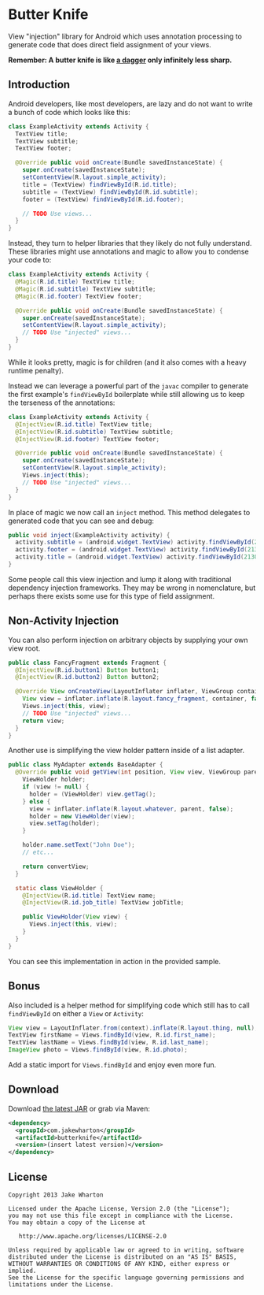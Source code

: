 Butter Knife
============

View "injection" library for Android which uses annotation processing to
generate code that does direct field assignment of your views.

__Remember: A butter knife is like [a dagger][1] only infinitely less sharp.__



Introduction
------------

Android developers, like most developers, are lazy and do not want to write a
bunch of code which looks like this:

```java
class ExampleActivity extends Activity {
  TextView title;
  TextView subtitle;
  TextView footer;

  @Override public void onCreate(Bundle savedInstanceState) {
    super.onCreate(savedInstanceState);
    setContentView(R.layout.simple_activity);
    title = (TextView) findViewById(R.id.title);
    subtitle = (TextView) findViewById(R.id.subtitle);
    footer = (TextView) findViewById(R.id.footer);

    // TODO Use views...
  }
}
```

Instead, they turn to helper libraries that they likely do not fully
understand. These libraries might use annotations and magic to allow you to
condense your code to:

```java
class ExampleActivity extends Activity {
  @Magic(R.id.title) TextView title;
  @Magic(R.id.subtitle) TextView subtitle;
  @Magic(R.id.footer) TextView footer;

  @Override public void onCreate(Bundle savedInstanceState) {
    super.onCreate(savedInstanceState);
    setContentView(R.layout.simple_activity);
    // TODO Use "injected" views...
  }
}
```

While it looks pretty, magic is for children (and it also comes with a heavy
runtime penalty).

Instead we can leverage a powerful part of the `javac` compiler to generate
the first example's `findViewById` boilerplate while still allowing us to keep
the terseness of the annotations:

```java
class ExampleActivity extends Activity {
  @InjectView(R.id.title) TextView title;
  @InjectView(R.id.subtitle) TextView subtitle;
  @InjectView(R.id.footer) TextView footer;

  @Override public void onCreate(Bundle savedInstanceState) {
    super.onCreate(savedInstanceState);
    setContentView(R.layout.simple_activity);
    Views.inject(this);
    // TODO Use "injected" views...
  }
}
```

In place of magic we now call an `inject` method. This method delegates to
generated code that you can see and debug:

```java
public void inject(ExampleActivity activity) {
  activity.subtitle = (android.widget.TextView) activity.findViewById(2130968578);
  activity.footer = (android.widget.TextView) activity.findViewById(2130968579);
  activity.title = (android.widget.TextView) activity.findViewById(2130968577);
}
```

Some people call this view injection and lump it along with traditional
dependency injection frameworks. They may be wrong in nomenclature, but perhaps
there exists some use for this type of field assignment.


Non-Activity Injection
----------------------

You can also perform injection on arbitrary objects by supplying your own view
root.

```java
public class FancyFragment extends Fragment {
  @InjectView(R.id.button1) Button button1;
  @InjectView(R.id.button2) Button button2;

  @Override View onCreateView(LayoutInflater inflater, ViewGroup container, Bundle savedInstanceState) {
    View view = inflater.inflate(R.layout.fancy_fragment, container, false);
    Views.inject(this, view);
    // TODO Use "injected" views...
    return view;
  }
}
```

Another use is simplifying the view holder pattern inside of a list adapter.

```java
public class MyAdapter extends BaseAdapter {
  @Override public void getView(int position, View view, ViewGroup parent) {
    ViewHolder holder;
    if (view != null) {
      holder = (ViewHolder) view.getTag();
    } else {
      view = inflater.inflate(R.layout.whatever, parent, false);
      holder = new ViewHolder(view);
      view.setTag(holder);
    }

    holder.name.setText("John Doe");
    // etc...

    return convertView;
  }

  static class ViewHolder {
    @InjectView(R.id.title) TextView name;
    @InjectView(R.id.job_title) TextView jobTitle;

    public ViewHolder(View view) {
      Views.inject(this, view);
    }
  }
}
```

You can see this implementation in action in the provided sample.



Bonus
-----

Also included is a helper method for simplifying code which still has to call
`findViewById` on either a `View` or `Activity`:

```java
View view = LayoutInflater.from(context).inflate(R.layout.thing, null);
TextView firstName = Views.findById(view, R.id.first_name);
TextView lastName = Views.findById(view, R.id.last_name);
ImageView photo = Views.findById(view, R.id.photo);
```

Add a static import for `Views.findById` and enjoy even more fun.



Download
--------

Download [the latest JAR][2] or grab via Maven:

```xml
<dependency>
  <groupId>com.jakewharton</groupId>
  <artifactId>butterknife</artifactId>
  <version>(insert latest version)</version>
</dependency>
```



License
-------

    Copyright 2013 Jake Wharton

    Licensed under the Apache License, Version 2.0 (the "License");
    you may not use this file except in compliance with the License.
    You may obtain a copy of the License at

       http://www.apache.org/licenses/LICENSE-2.0

    Unless required by applicable law or agreed to in writing, software
    distributed under the License is distributed on an "AS IS" BASIS,
    WITHOUT WARRANTIES OR CONDITIONS OF ANY KIND, either express or implied.
    See the License for the specific language governing permissions and
    limitations under the License.



 [1]: http://square.github.com/dagger/
 [2]: http://repository.sonatype.org/service/local/artifact/maven/redirect?r=central-proxy&g=com.jakewharton&a=butterknife&v=LATEST
